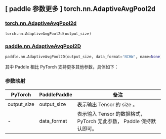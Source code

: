 ## [ paddle 参数更多 ] torch.nn.AdaptiveAvgPool2d

### [torch.nn.AdaptiveAvgPool2d](https://pytorch.org/docs/stable/generated/torch.nn.AdaptiveAvgPool2d.html)

```python
torch.nn.AdaptiveAvgPool2d(output_size)
```

### [paddle.nn.AdaptiveAvgPool2D](https://www.paddlepaddle.org.cn/documentation/docs/zh/api/paddle/nn/AdaptiveAvgPool2D_cn.html#adaptiveavgpool2d)

```python
paddle.nn.AdaptiveAvgPool2D(output_size, data_format='NCHW', name=None)
```

其中 Paddle 相比 PyTorch 支持更多其他参数，具体如下：
### 参数映射

| PyTorch       | PaddlePaddle | 备注                                                   |
| ------------- | ------------ | ------------------------------------------------------ |
| output_size   | output_size  | 表示输出 Tensor 的 size 。                              |
| -             | data_format  | 表示输入 Tensor 的数据格式， PyTorch 无此参数， Paddle 保持默认即可。 |
